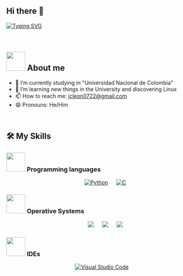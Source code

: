 ## Hi there 👋

<a href="https://git.io/typing-svg"><img src="https://readme-typing-svg.herokuapp.com?font=Fira+Code&pause=1000&width=435&lines=Systems+engineering" alt="Typing SVG" /></a>

<br>

## <picture><img src = "https://github.com/7oSkaaa/7oSkaaa/blob/main/Images/about_me.gif?raw=true" width = 50px></picture> About me


- :school: I’m currently studying in "Universidad Nacional de Colombia"
- 🐧 I’m learning new things in the University and discovering Linux
- 📫 How to reach me: jcleon0722@gmail.com
- 😄 Pronouns: He/Him

<br>

## 🛠️ My Skills

### <picture> <img src = "https://github.com/7oSkaaa/7oSkaaa/blob/main/Images/Programming_Languages.gif?raw=true" width = 50px>  </picture> Programming languages

<p align="center"> 
  &emsp;
   <a href="https://www.python.org" target="_blank">
    <img alt="Python" src="https://img.shields.io/badge/Python%20-%2314354C.svg?style=plastic&logo=python&logoColor=white"></a>
  &emsp;
   <a href="https://www.w3schools.com/c/c_intro.php" target="_blank">
    <img alt="C" src="https://img.shields.io/badge/C-00599C?logo=c&logoColor=white">
  </a>
</p>

<p align="center"> 


</p>
   
 ### <picture> <img src = "https://github.com/7oSkaaa/7oSkaaa/blob/main/Images/OS.gif?raw=true" width = 50px>  </picture> Operative Systems

<p align="center">
  &emsp;
   <a href="#"><img src="https://img.shields.io/badge/Linux-FCC624?style=plastic&logo=linux&logoColor=black"></a>
  &emsp;
   <a href="#"><img src="https://img.shields.io/badge/Ubuntu-E95420?style=plastic&logo=ubuntu&logoColor=white"></a> 
  &emsp;
   <a href="#"><img src="https://img.shields.io/badge/Windows-0078D6?style=plastic&logo=windows&logoColor=white"></a>
</p>

 ### <picture> <img src = "https://github.com/7oSkaaa/7oSkaaa/blob/main/Images/Software_Tools.gif?raw=true" width = 50px>  </picture> IDEs

 <p align="center">
  &emsp;
    <a href="#"><img alt="Visual Studio Code" src="https://img.shields.io/badge/Visual%20Studio%20Code-0078d7.svg?style=plastic&logo=visual-studio-code&logoColor=white"></a>
  &emsp;
 </p>

 
